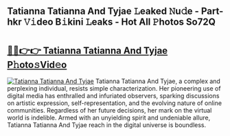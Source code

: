 ## Tatianna Tatianna And Tyjae 𝙻eaked 𝙽u𝚍e - Part-hkr 𝚅𝚒deo B𝚒kini 𝙻eaks - Hot All 𝙿hotos So72Q

# <h2><a href="http://ld18x1v.urlbe.top/?page=Tatianna+Tatianna+And+Tyjae">🔗🔗👉👉 Tatianna Tatianna And Tyjae P𝚑oto𝚜Vid𝚎o</a></h2>

[![Tatianna Tatianna And Tyjae](https://i.imgur.com/eBuTRDB.gif)](http://ld18x1v.urlbe.top/?page=Tatianna+Tatianna+And+Tyjae)
Tatianna Tatianna And Tyjae, a complex and perplexing individual, resists simple characterization. Her pioneering use of digital media has enthralled and infuriated observers, sparking discussions on artistic expression, self-representation, and the evolving nature of online communities. Regardless of her future decisions, her mark on the virtual world is indelible. Armed with an unyielding spirit and undeniable allure, Tatianna Tatianna And Tyjae reach in the digital universe is boundless.
